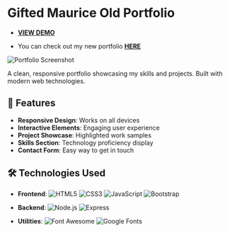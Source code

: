 # Gifted Maurice Old Portfolio

- **[VIEW DEMO](https://giftedtech.web.id)**

- You can check out my new portfolio **[HERE](https://portfolio.giftedtech.web.id)**

![Portfolio Screenshot](https://zanalydpkhnbrjipfldc.supabase.co/storage/v1/object/public/juustgifted//Screenshot%202025-04-21%20041228.png) 

A clean, responsive portfolio showcasing my skills and projects. Built with modern web technologies.

## 🚀 Features

- **Responsive Design**: Works on all devices
- **Interactive Elements**: Engaging user experience
- **Project Showcase**: Highlighted work samples
- **Skills Section**: Technology proficiency display
- **Contact Form**: Easy way to get in touch

## 🛠 Technologies Used

- **Frontend**: 
  ![HTML5](https://img.shields.io/badge/-HTML5-E34F26?logo=html5&logoColor=white)
  ![CSS3](https://img.shields.io/badge/-CSS3-1572B6?logo=css3&logoColor=white)
  ![JavaScript](https://img.shields.io/badge/-JavaScript-F7DF1E?logo=javascript&logoColor=black)
  ![Bootstrap](https://img.shields.io/badge/-Bootstrap-7952B3?logo=bootstrap&logoColor=white)

- **Backend**:
  ![Node.js](https://img.shields.io/badge/-Node.js-339933?logo=node.js&logoColor=white)
  ![Express](https://img.shields.io/badge/-Express-000000?logo=express&logoColor=white)

- **Utilities**:
  ![Font Awesome](https://img.shields.io/badge/-Font_Awesome-528DD7?logo=font-awesome&logoColor=white)
  ![Google Fonts](https://img.shields.io/badge/-Google_Fonts-4285F4?logo=google-fonts&logoColor=white)

